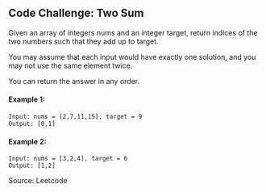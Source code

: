 ## Code Challenge: Two Sum
Given an array of integers nums and an integer target, return indices of the two numbers such that they add up to target.

You may assume that each input would have exactly one solution, and you may not use the same element twice.

You can return the answer in any order.

#### Example 1:
```
Input: nums = [2,7,11,15], target = 9
Output: [0,1]
```

#### Example 2:
```
Input: nums = [3,2,4], target = 6
Output: [1,2]
```

Source: Leetcode